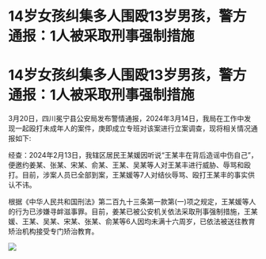 # 14岁女孩纠集多人围殴13岁男孩，警方通报：1人被采取刑事强制措施

# 14岁女孩纠集多人围殴13岁男孩，警方通报：1人被采取刑事强制措施

3月20日，四川冕宁县公安局发布警情通报，2024年3月14日，我局在工作中发现一起殴打未成年人的案件，庚即成立专班对该案进行立案调查，现将相关情况通报如下:

经查：2024年2月13日，我辖区居民王某媛因听说“王某丰在背后造谣中伤自己”，便邀约姜某、张某、宋某、俞某、王某、吴某等人对王某丰进行威胁、辱骂和殴打。目前，涉案人员已全部到案，王某媛等7人对结伙辱骂、殴打王某丰的事实供认不讳。

根据《中华人民共和国刑法》第二百九十三条第一款第(一)项之规定，王某媛等人的行为已涉嫌寻衅滋事罪。目前，姜某已被公安机关依法采取刑事强制措施，王某媛、王某、吴某、宋某、张某、俞某等6人因均未满十六周岁，已依法被送往教育矫治机构接受专门矫治教育。

![](https://inews.gtimg.com/om_bt/OcDTAy9-hKwdfR0I-tMemJm6zumf5ikMUa107Pp1GSan4AA/1000)

